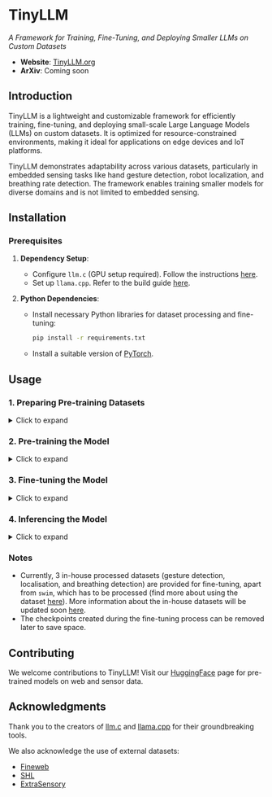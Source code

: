 # TinyLLM  
*A Framework for Training, Fine-Tuning, and Deploying Smaller LLMs on Custom Datasets*

- **Website**: [TinyLLM.org](https://tinyllm.org/)  
- **ArXiv**: Coming soon  



## Introduction  
TinyLLM is a lightweight and customizable framework for efficiently training, fine-tuning, and deploying small-scale Large Language Models (LLMs) on custom datasets. It is optimized for resource-constrained environments, making it ideal for applications on edge devices and IoT platforms.

TinyLLM demonstrates adaptability across various datasets, particularly in embedded sensing tasks like hand gesture detection, robot localization, and breathing rate detection. The framework enables training smaller models for diverse domains and is not limited to embedded sensing.



## Installation  

### Prerequisites  
1. **Dependency Setup**:  
   - Configure `llm.c` (GPU setup required). Follow the instructions [here](https://github.com/karpathy/llm.c/discussions/481).  
   - Set up `llama.cpp`. Refer to the build guide [here](https://github.com/VIS-WA/llama.cpp/blob/master/docs/build.md).  

2. **Python Dependencies**:  
   - Install necessary Python libraries for dataset processing and fine-tuning:  
     ```bash
     pip install -r requirements.txt
     ```
   - Install a suitable version of [PyTorch](https://pytorch.org/get-started/locally/).  



## Usage  

### 1. Preparing Pre-training Datasets  
<details>
<summary>Click to expand</summary>

1. Navigate to the datasets folder:  
   ```bash
   cd Datasets/
   ```

2. Tokenize datasets using `encode.py`:  
   - Supports user-provided custom datasets (in CSV format) or datasets hosted on HuggingFace.  
   - By default, the script processes the Fineweb dataset (10 billion tokens variant, auto-downloaded) and the SHL IoT sensor dataset.  
   - Follow the instructions [here](https://github.com/weiserlab/TinyLLM/tree/main/Datasets/SHL) to download the SHL dataset.  
   - Update the `datasets_to_tokenize` parameter in `encode.py` for custom datasets.  
     ```bash
     python encode.py
     ```

3. Rename tokenized datasets for clarity (e.g., `Fineweb`, `SHL`).

4. Split datasets using `split.py`:  
   ```bash
   python split.py -d1 0.3 -d2 0.7 -o ./pretraining_data
   ```
   - Default parameters produce a dataset with 9 billion tokens and a Training:Validation split of 98:2 with 100MB shards.  
   - Adjust parameters or shard size if faced with memory constraints.  

</details>



### 2. Pre-training the Model  

<details>
<summary>Click to expand</summary>
   
1. Navigate to the `llm.c` folder:  
   ```bash
   cd ../llm.c/
   ```

2. Begin pre-training with:  
   ```bash
   ./train_gpt2cu \
       -i "Datasets/pretraining_data/train*.bin" \
       -j "Datasets/pretraining_data/val*.bin" \
       -o "custom_model" \
       -e "d6" \
       -b 64 -t 1024 \
       -d 524288 \
       -r 1 \
       -z 1 \
       -c 0.1 \
       -l 0.0006 \
       -q 0.0 \
       -u 700 \
       -n 10000 \
       -v 250 -s 20000 \
       -h 1
   ```

3. Key Flags:  
   - `-e`: Model depth (e.g., `d6`, `d12`).  
   - `-o`: Output directory for the trained model.  
   - `-y 1`: Resume from the last checkpoint.  
   - Use `-x` for multiple epochs.  
   - Full list of flags and descriptions is [here](https://github.com/karpathy/llm.c/blob/master/train_gpt2.cu#L1369).  

4. Export the model in HuggingFace-compatible format:  
   ```bash
   lf=$(ls custom_model/model_0*.bin | sort -V | tail -n 1) 
   python dev/eval/export_hf.py -i "$lf" -o "custom_model_hf"
   ```
</details>



### 3. Fine-tuning the Model

<details>
<summary>Click to expand</summary>

1. Navigate to the `Fine-tune` folder:  
   ```bash
   cd ../Fine-tune/
   ```

2. Set parameters in the respective model's parameter file (e.g., `p-gpt.txt`).  

3. Run the fine-tuning script:  
   ```bash
   python master.py \
       -d "breathe" \
       -m "../llm.c/custom_model_hf" \
       -n "gpt2" \
       -p "p-gpt.txt" | tee ft_output.log
   ```
   - `-d`: Dataset name (e.g., `breathe`, `gesture`).  
   - `-m`: Path to the pre-trained model.  
   - `-n`: Model name (`gpt2`, `llama`, `phi`).  

4. Results:  
   - Training and evaluation loss plots are saved in `results/{model}/{dataset}/loss.pdf`. To view in the terminal,
      ```bash
         cat "results/GPT 2/breathe-0/loss.txt"  
      ```
   - Testing data can be viewed directly or processed for analysis.  

</details>



### 4. Inferencing the Model  

<details>
<summary>Click to expand</summary>

1. Use HuggingFace's transformers library for inference:  
   ```python
   from transformers import pipeline
   import torch
   
   path = "./TinyLLM/Fine-tune/results/GPT 2/breathe-0/"
   generator = pipeline("text-generation", model=path, max_new_tokens=30, repetition_penalty=1.3, device_map="auto")
   prompt = "Your input text here"
   print(generator(prompt)[0]['generated_text'])
   ```

2. Convert the model to GGUF format for embedded devices:  
   ```bash
   cd ../llama.cpp/
   python convert_hf_to_gguf.py "../Fine-tune/results/GPT 2/breathe-0/" --outfile "../Fine-tune/results/GPT 2/breathe-0/model.gguf"
   ```

3. Use the model with llama.cpp:  
   ```bash
   ./llama-cli -m "../Fine-tune/results/GPT 2/breathe-0/model.gguf" -n 10 -p "Your input prompt"
   ```

4. Optionally, quantize the model for optimized inference ([details](https://github.com/ggerganov/llama.cpp/blob/master/examples/quantize/README.md)).  

</details>


### Notes
- Currently, 3 in-house processed datasets (gesture detection, localisation, and breathing detection) are provided for fine-tuning, apart from `swim`, which has to be processed (find more about using the dataset [here](https://github.com/weiserlab/TinyLLM/blob/main/Datasets/swim/process.ipynb)). More information about the in-house datasets will be updated soon [here](www.huggingface.co/tinyllm).
- The checkpoints created during the fine-tuning process can be removed later to save space.

## Contributing  
We welcome contributions to TinyLLM! Visit our [HuggingFace](https://huggingface.co/TinyLLM) page for pre-trained models on web and sensor data.  



## Acknowledgments  
Thank you to the creators of [llm.c](https://github.com/karpathy/llm.c) and [llama.cpp](https://github.com/ggerganov/llama.cpp) for their groundbreaking tools.  

We also acknowledge the use of external datasets:  
- [Fineweb](https://huggingface.co/datasets/HuggingFaceFW/fineweb)  
- [SHL](https://www.shl-dataset.org/)  
- [ExtraSensory](http://extrasensory.ucsd.edu/)  
